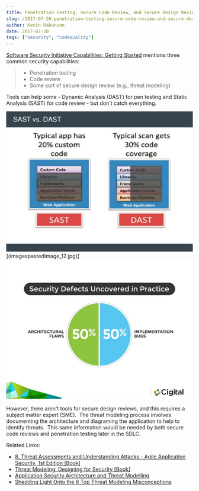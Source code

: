 ```yaml
---
title: Penetration Testing, Secure Code Review, and Secure Design Review (Threat Modeling)
slug: /2017-07-20-penetration-testing-secure-code-review-and-secure-design-review-threat-modeling
author: Kevin Hakanson
date: 2017-07-20
tags: ["security", "codequality"]
---
```

[Software Security Initiative Capabilities: Getting Started](https://www.synopsys.com/blogs/software-security/software-security-initiative-capabilities/) mentions three common security capabilities:

> * Penetration testing
> * Code review
> * Some sort of secure design review (e.g., threat modeling)

Tools can help some - Dynamic Analysis (DAST) for pen testing and Static Analysis (SAST) for code review - but don't catch everything.

![](images/pastedImage_12.jpg)](imagespastedImage_12.jpg)[![](images/6-most-common-threat-modeling-misconceptions-4-638.jpg)

However, there aren't tools for secure design reviews, and this requires a subject matter expert (SME).  The threat modeling process involves documenting the architecture and diagraming the application to help to identify threats.  This same information would be needed by both secure code reviews and penetration testing later in the SDLC.

Related Links:

* [8\. Threat Assessments and Understanding Attacks - Agile Application Security, 1st Edition \[Book\]](https://www.safaribooksonline.com/library/view/agile-application-security/9781491938836/ch08.html#threat_assessments) 
* [Threat Modeling: Designing for Security \[Book\]](https://www.safaribooksonline.com/library/view/threat-modeling-designing/9781118810057/) 
* [Application Security Architecture and Threat Modelling](https://www.slideshare.net/cisoplatform7/application-security-architecture-and-threat-modelling) 
* [Shedding Light Onto the 6 Top Threat Modeling Misconceptions](https://www.slideshare.net/Cigital/6-most-common-threat-modeling-misconceptions)
